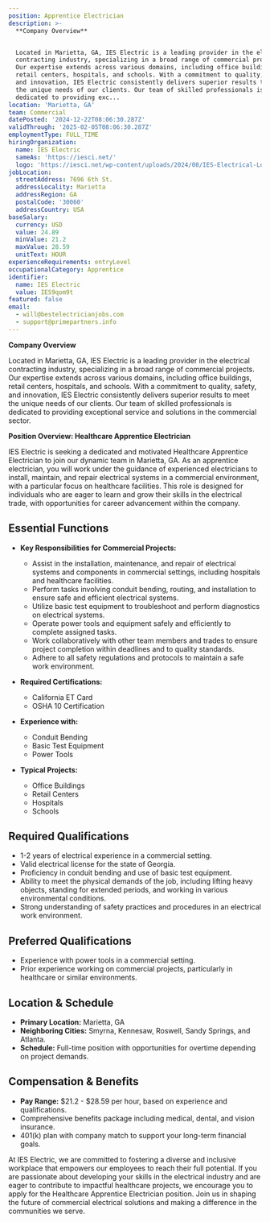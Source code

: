 ```yaml
---
position: Apprentice Electrician
description: >-
  **Company Overview**


  Located in Marietta, GA, IES Electric is a leading provider in the electrical
  contracting industry, specializing in a broad range of commercial projects.
  Our expertise extends across various domains, including office buildings,
  retail centers, hospitals, and schools. With a commitment to quality, safety,
  and innovation, IES Electric consistently delivers superior results to meet
  the unique needs of our clients. Our team of skilled professionals is
  dedicated to providing exc...
location: 'Marietta, GA'
team: Commercial
datePosted: '2024-12-22T08:06:30.287Z'
validThrough: '2025-02-05T08:06:30.287Z'
employmentType: FULL_TIME
hiringOrganization:
  name: IES Electric
  sameAs: 'https://iesci.net/'
  logo: 'https://iesci.net/wp-content/uploads/2024/08/IES-Electrical-Logo-color.png'
jobLocation:
  streetAddress: 7696 6th St.
  addressLocality: Marietta
  addressRegion: GA
  postalCode: '30060'
  addressCountry: USA
baseSalary:
  currency: USD
  value: 24.89
  minValue: 21.2
  maxValue: 28.59
  unitText: HOUR
experienceRequirements: entryLevel
occupationalCategory: Apprentice
identifier:
  name: IES Electric
  value: IES9qom9t
featured: false
email:
  - will@bestelectricianjobs.com
  - support@primepartners.info
---
```




**Company Overview**

Located in Marietta, GA, IES Electric is a leading provider in the electrical contracting industry, specializing in a broad range of commercial projects. Our expertise extends across various domains, including office buildings, retail centers, hospitals, and schools. With a commitment to quality, safety, and innovation, IES Electric consistently delivers superior results to meet the unique needs of our clients. Our team of skilled professionals is dedicated to providing exceptional service and solutions in the commercial sector.

**Position Overview: Healthcare Apprentice Electrician**

IES Electric is seeking a dedicated and motivated Healthcare Apprentice Electrician to join our dynamic team in Marietta, GA. As an apprentice electrician, you will work under the guidance of experienced electricians to install, maintain, and repair electrical systems in a commercial environment, with a particular focus on healthcare facilities. This role is designed for individuals who are eager to learn and grow their skills in the electrical trade, with opportunities for career advancement within the company.

## Essential Functions

- **Key Responsibilities for Commercial Projects:**
  - Assist in the installation, maintenance, and repair of electrical systems and components in commercial settings, including hospitals and healthcare facilities.
  - Perform tasks involving conduit bending, routing, and installation to ensure safe and efficient electrical systems.
  - Utilize basic test equipment to troubleshoot and perform diagnostics on electrical systems.
  - Operate power tools and equipment safely and efficiently to complete assigned tasks.
  - Work collaboratively with other team members and trades to ensure project completion within deadlines and to quality standards.
  - Adhere to all safety regulations and protocols to maintain a safe work environment.

- **Required Certifications:**
  - California ET Card
  - OSHA 10 Certification

- **Experience with:**
  - Conduit Bending
  - Basic Test Equipment
  - Power Tools

- **Typical Projects:**
  - Office Buildings
  - Retail Centers
  - Hospitals
  - Schools

## Required Qualifications

- 1-2 years of electrical experience in a commercial setting.
- Valid electrical license for the state of Georgia.
- Proficiency in conduit bending and use of basic test equipment.
- Ability to meet the physical demands of the job, including lifting heavy objects, standing for extended periods, and working in various environmental conditions.
- Strong understanding of safety practices and procedures in an electrical work environment.

## Preferred Qualifications

- Experience with power tools in a commercial setting.
- Prior experience working on commercial projects, particularly in healthcare or similar environments.

## Location & Schedule

- **Primary Location:** Marietta, GA
- **Neighboring Cities:** Smyrna, Kennesaw, Roswell, Sandy Springs, and Atlanta.
- **Schedule:** Full-time position with opportunities for overtime depending on project demands.

## Compensation & Benefits

- **Pay Range:** $21.2 - $28.59 per hour, based on experience and qualifications.
- Comprehensive benefits package including medical, dental, and vision insurance.
- 401(k) plan with company match to support your long-term financial goals.

At IES Electric, we are committed to fostering a diverse and inclusive workplace that empowers our employees to reach their full potential. If you are passionate about developing your skills in the electrical industry and are eager to contribute to impactful healthcare projects, we encourage you to apply for the Healthcare Apprentice Electrician position. Join us in shaping the future of commercial electrical solutions and making a difference in the communities we serve.
